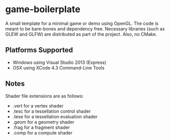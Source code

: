 game-boilerplate
=============

A small template for a minimal game or demo using OpenGL. The code is meant to be bare-bones and dependency free. Necessary libraries (such as GLEW and GLFW) are distributed as part of the project. Also, no CMake.


Platforms Supported
-------------------
* Windows using Visual Studio 2013 (Express)
* OSX using XCode 4.3 Command-Line Tools


Notes
-----

Shader file extensions are as follows:
* .vert for a vertex shader
* .tesc for a tessellation control shader
* .tese for a tessellation evaluation shader
* .geom for a geometry shader
* .frag for a fragment shader
* .comp for a compute shader
